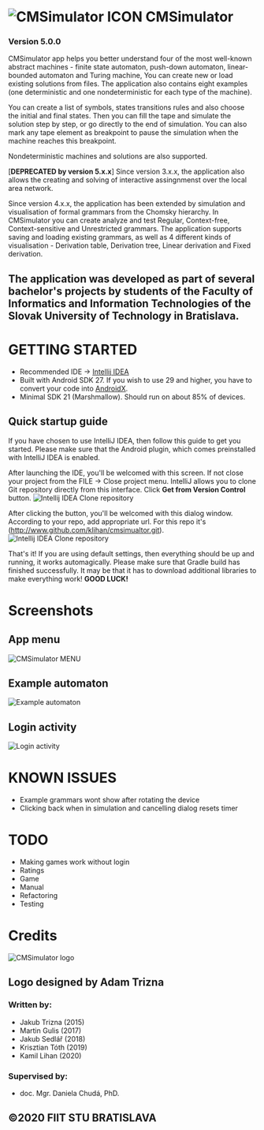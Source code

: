 
# ![CMSimulator ICON](doc/ic_launcher.png) CMSimulator

### Version 5.0.0

CMSimulator app helps you better understand four of the most well-known abstract machines - finite state automaton, push-down automaton, linear-bounded automaton and Turing machine, You can create new or load existing solutions from files. The application also contains eight examples (one deterministic and one nondeterministic for each type of the machine).

You can create a list of symbols, states transitions rules and also choose the initial and final states. Then you can fill the tape and simulate the solution step by step, or go directly to the end of simulation. You can also mark any tape element as breakpoint to pause the simulation when the machine reaches this breakpoint.

Nondeterministic machines and solutions are also supported.

[**DEPRECATED by version 5.x.x**] Since version 3.x.x, the application also allows the creating and solving of interactive assingnmenst over the local area network. 

Since version 4.x.x, the application has been extended by simulation and visualisation of formal grammars from the Chomsky hierarchy. In CMSimulator you can create analyze and test Regular, Context-free, Context-sensitive and Unrestricted grammars. The application supports saving and loading existing grammars, as well as 4 different kinds of visualisation - Derivation table, Derivation tree, Linear derivation and Fixed derivation.

## The application was developed as part of several bachelor's projects by students of the Faculty of Informatics and Information Technologies of the Slovak University of Technology in Bratislava.
  
# GETTING STARTED

- Recommended IDE -> [Intellij IDEA](https://www.jetbrains.com/idea/)
- Built with Android SDK 27. If you wish to use 29 and higher, you have to convert your code into [AndroidX](https://developer.android.com/jetpack/androidx).
- Minimal SDK 21 (Marshmallow). Should run on about 85% of devices.

## Quick startup guide

If you have chosen to use IntelliJ IDEA, then follow this guide to get you started. Please make sure that the Android plugin, which comes preinstalled with IntelliJ IDEA is enabled.

After launching the IDE, you'll be welcomed with this screen. If not close your project from the FILE -> Close project menu. IntelliJ allows you to clone Git repository directly from this interface. Click **Get from Version Control** button.
![Intellij IDEA Clone repository](doc/idea-welcome.png)

After clicking the button, you'll be welcomed with this dialog window. According to your repo, add appropriate url. For this repo it's (http://www.github.com/klihan/cmsimualtor.git).
![Intellij IDEA Clone repository](doc/idea-clone.png)

That's it! If you are using default settings, then everything should be up and running, it works automagically. Please make sure that Gradle build has finished successfully. It may be that it has to download additional libraries to make everything work! **GOOD LUCK!**

# Screenshots

## App menu
![CMSimulator MENU](doc/app_menu.png)

## Example automaton
![Example automaton](doc/app_automata_preview.png)

## Login activity
![Login activity](doc/app_login.png)

# KNOWN ISSUES

- Example grammars wont show after rotating the device
- Clicking back when in simulation and cancelling dialog resets timer

# TODO

- Making games work without login
- Ratings
- Game
- Manual
- Refactoring
- Testing

# Credits

![CMSimulator logo](app/src/main/res/drawable/logo_v1.png)

## Logo designed by Adam Trizna

### Written by:
- Jakub Trizna (2015)
- Martin Gulis (2017)
- Jakub Sedlář (2018)
- Krisztian Tóth (2019)
- Kamil Lihan (2020)

### Supervised by:
- doc. Mgr. Daniela Chudá, PhD.

## ©2020 FIIT STU BRATISLAVA